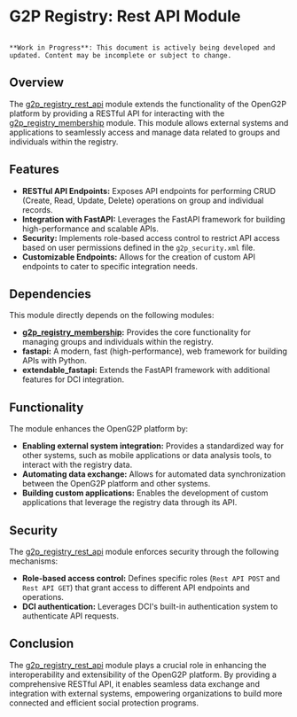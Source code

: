 # G2P Registry: Rest API Module

```{warning}

**Work in Progress**: This document is actively being developed and updated. Content may be incomplete or subject to change.
```

## Overview

The [g2p_registry_rest_api](g2p_registry_rest_api) module extends the functionality of the OpenG2P platform by providing a RESTful API for interacting with the [g2p_registry_membership](g2p_registry_membership) module. This module allows external systems and applications to seamlessly access and manage data related to groups and individuals within the registry.

## Features

- **RESTful API Endpoints:** Exposes API endpoints for performing CRUD (Create, Read, Update, Delete) operations on group and individual records.
- **Integration with FastAPI:** Leverages the FastAPI framework for building high-performance and scalable APIs.
- **Security:** Implements role-based access control to restrict API access based on user permissions defined in the `g2p_security.xml` file.
- **Customizable Endpoints:** Allows for the creation of custom API endpoints to cater to specific integration needs.

## Dependencies

This module directly depends on the following modules:

- **[g2p_registry_membership](g2p_registry_membership):** Provides the core functionality for managing groups and individuals within the registry.
- **fastapi:** A modern, fast (high-performance), web framework for building APIs with Python.
- **extendable_fastapi:** Extends the FastAPI framework with additional features for DCI integration.

## Functionality

The module enhances the OpenG2P platform by:

- **Enabling external system integration:** Provides a standardized way for other systems, such as mobile applications or data analysis tools, to interact with the registry data.
- **Automating data exchange:** Allows for automated data synchronization between the OpenG2P platform and other systems.
- **Building custom applications:** Enables the development of custom applications that leverage the registry data through its API.

## Security

The [g2p_registry_rest_api](g2p_registry_rest_api) module enforces security through the following mechanisms:

- **Role-based access control:** Defines specific roles (`Rest API POST` and `Rest API GET`) that grant access to different API endpoints and operations.
- **DCI authentication:** Leverages DCI's built-in authentication system to authenticate API requests.

## Conclusion

The [g2p_registry_rest_api](g2p_registry_rest_api) module plays a crucial role in enhancing the interoperability and extensibility of the OpenG2P platform. By providing a comprehensive RESTful API, it enables seamless data exchange and integration with external systems, empowering organizations to build more connected and efficient social protection programs. 
